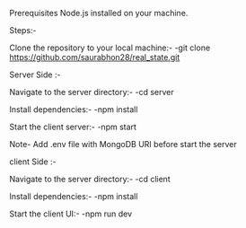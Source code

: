 Prerequisites
Node.js installed on your machine.

Steps:-

Clone the repository to your local machine:-
 -git clone https://github.com/saurabhon28/real_state.git

Server Side :-

Navigate to the server directory:-
 -cd server

Install dependencies:-
 -npm install

Start the client server:-
 -npm start 

Note- Add .env file with MongoDB URI before start the server

client Side :-

Navigate to the server directory:-
 -cd client

Install dependencies:-
 -npm install

Start the client UI:-
 -npm run dev